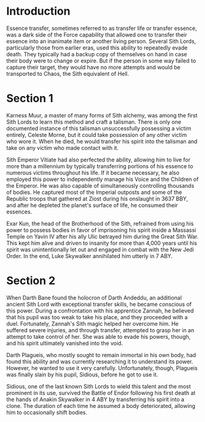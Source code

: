# Introduction

Essence transfer, sometimes referred to as transfer life or transfer essence, was a dark side of the Force capability that allowed one to transfer their essence into an inanimate item or another living person.
Several Sith Lords, particularly those from earlier eras, used this ability to repeatedly evade death.
They typically had a backup copy of themselves on hand in case their body were to change or expire.
But if the person in some way failed to capture their target, they would have no more attempts and would be transported to Chaos, the Sith equivalent of Hell.

# Section 1

Karness Muur, a master of many forms of Sith alchemy, was among the first Sith Lords to learn this method and craft a talisman.
There is only one documented instance of this talisman unsuccessfully possessing a victim entirely, Celeste Morne, but it could take possession of any other victim who wore it.
When he died, he would transfer his spirit into the talisman and take on any victim who made contact with it.

Sith Emperor Vitiate had also perfected the ability, allowing him to live for more than a millennium by typically transferring portions of his essence to numerous victims throughout his life.
If it became necessary, he also employed this power to independently manage his Voice and the Children of the Emperor.
He was also capable of simultaneously controlling thousands of bodies.
He captured most of the Imperial outposts and some of the Republic troops that gathered at Ziost during his onslaught in 3637 BBY, and after he depleted the planet's surface of life, he consumed their essences.

Exar Kun, the head of the Brotherhood of the Sith, refrained from using his power to possess bodies in favor of imprisoning his spirit inside a Massassi Temple on Yavin IV after his ally Ulic betrayed him during the Great Sith War.
This kept him alive and driven to insanity for more than 4,000 years until his spirit was unintentionally let out and engaged in combat with the New Jedi Order.
In the end, Luke Skywalker annihilated him utterly in 7 ABY.

# Section 2

When Darth Bane found the holocron of Darth Andeddu, an additional ancient Sith Lord with exceptional transfer skills, he became conscious of this power.
During a confrontation with his apprentice Zannah, he believed that his pupil was too weak to take his place, and they proceeded with a duel.
Fortunately, Zannah's Sith magic helped her overcome him.
He suffered severe injuries, and through transfer, attempted to grasp her in an attempt to take control of her.
She was able to evade his powers, though, and his spirit ultimately vanished into the void.

Darth Plagueis, who mostly sought to remain immortal in his own body, had found this ability and was currently researching it to understand its power.
However, he wanted to use it very carefully.
Unfortunately, though, Plagueis was finally slain by his pupil, Sidious, before he got to use it.

Sidious, one of the last known Sith Lords to wield this talent and the most prominent in its use, survived the Battle of Endor following his first death at the hands of Anakin Skywalker in 4 ABY by transferring his spirit into a clone.
The duration of each time he assumed a body deteriorated, allowing him to occasionally shift bodies.
